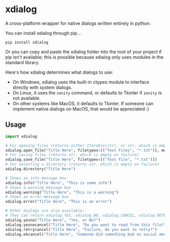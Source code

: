 # xdialog
A cross-platform wrapper for native dialogs written entirely in python.

You can install xdialog through pip...

```
pip install xdialog
```

Or you can copy and paste the xdialog folder into the root of your project if pip isn't available; this is possible because xdialog only uses modules in the standard library.

Here's how xdialog determines what dialogs to use:

- On Windows, xdialog uses the built-in ctypes module to interface directly with system dialogs.
- On Linux, it uses the `zenity` command, or defaults to Tkinter if `zenity` is not available.
- On other systems like MacOS, it defaults to Tkinter. If someone can implement native dialogs on MacOS, that would be appreciated :)

## Usage

```python
import xdialog

# For opening files (returns either Iterable[str], or str, which is empty on failure)
xdialog.open_file("Title Here", filetypes=[("Text Files", "*.txt")], multiple=True)
# For saving files (returns str, which is empty on failure)
xdialog.save_file("Title Here", filetypes=[("Text File", "*.txt")])
# For selecting a directory (returns str, which is empty on failure)
xdialog.directory("Title Here")

# Shows an info message box
xdialog.info("Title Here", "This is some info")
# Shows a warning message box
xdialog.warning("Title Here", "This is a warning")
# Shows an error message box
xdialog.error("Title Here", "This is an error")

# Other dialogs are also available:
# They can return xdialog.YES, xdialog.NO, xdialog.CANCEL, xdialog.RETRY, or xdialog.OK.
xdialog.yesno("Title Here", "Yes, or No?")
xdialog.yesnocancel("Title Here", "Do you want to read from this file?")
xdialog.retrycancel("Title Here", "Failure, do you want to retry?")
xdialog.okcancel("Title Here", "Someone did something bad on social media.")
```